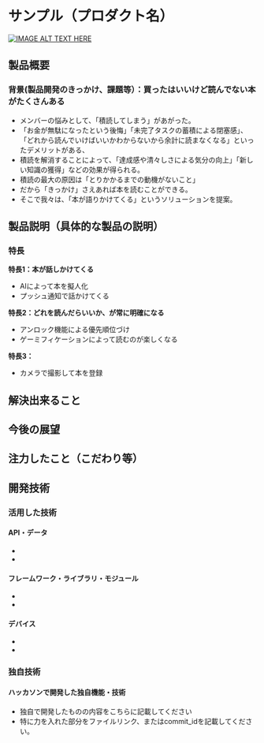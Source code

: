 # サンプル（プロダクト名）

[![IMAGE ALT TEXT HERE](https://jphacks.com/wp-content/uploads/2025/05/JPHACKS2025_ogp.jpg)](https://www.youtube.com/watch?v=lA9EluZugD8)

## 製品概要
### 背景(製品開発のきっかけ、課題等）：買ったはいいけど読んでない本がたくさんある
- メンバーの悩みとして、「積読してしまう」があがった。
- 「お金が無駄になったという後悔」「未完了タスクの蓄積による閉塞感」、「どれから読んでいけばいいかわからないから余計に読まなくなる」といったデメリットがある、
- 積読を解消することによって、「達成感や清々しさによる気分の向上」「新しい知識の獲得」などの効果が得られる。
- 積読の最大の原因は「とりかかるまでの動機がないこと」
- だから「きっかけ」さえあれば本を読むことができる。
- そこで我々は、「本が語りかけてくる」というソリューションを提案。

## **製品説明（具体的な製品の説明）**

### **特長**

**特長1：本が話しかけてくる**

- AIによって本を擬人化
- プッシュ通知で話かけてくる

**特長2：どれを読んだらいいか、が常に明確になる**

- アンロック機能による優先順位づけ
- ゲーミフィケーションによって読むのが楽しくなる

**特長3：**

- カメラで撮影して本を登録

## **解決出来ること**

## **今後の展望**

## **注力したこと（こだわり等）**

## 開発技術
### 活用した技術
#### API・データ
* 
* 

#### フレームワーク・ライブラリ・モジュール
* 
* 

#### デバイス
* 
* 

### 独自技術
#### ハッカソンで開発した独自機能・技術
* 独自で開発したものの内容をこちらに記載してください
* 特に力を入れた部分をファイルリンク、またはcommit_idを記載してください。
